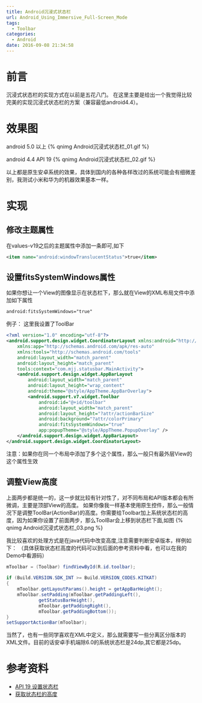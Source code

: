 ```yaml
---
title: Android沉浸式状态栏
url: Android_Using_Immersive_Full-Screen_Mode
tags:
  - Toolbar
categories:
  - Android
date: 2016-09-08 21:34:58
---
```

# 前言
沉浸式状态栏的实现方式在以前是五花八门。
在这里主要是给出一个我觉得比较完美的实现沉浸式状态栏的方案（兼容最低android4.4）。
<!-- more -->

# 效果图
android 5.0 以上
{% qnimg Android沉浸式状态栏_01.gif %}

android 4.4 API 19
{% qnimg Android沉浸式状态栏_02.gif %}

以上都是原生安卓系统的效果，具体到国内的各种各样改过的系统可能会有细微差别，我测试小米和华为的机器效果基本一样。

# 实现
## 修改主题属性
在values-v19之后的主题属性中添加一条即可,如下
```xml
<item name="android:windowTranslucentStatus">true</item>
```
## 设置fitsSystemWindows属性
如果你想让一个View的图像显示在状态栏下，那么就在View的XML布局文件中添加如下属性
```xml
android:fitsSystemWindows="true"
```
例子：
这里我设置了ToolBar
```xml
<?xml version="1.0" encoding="utf-8"?>
<android.support.design.widget.CoordinatorLayout xmlns:android="http://schemas.android.com/apk/res/android"
    xmlns:app="http://schemas.android.com/apk/res-auto"
    xmlns:tools="http://schemas.android.com/tools"
    android:layout_width="match_parent"
    android:layout_height="match_parent"
    tools:context="com.mjj.statusbar.MainActivity">
    <android.support.design.widget.AppBarLayout
        android:layout_width="match_parent"
        android:layout_height="wrap_content"
        android:theme="@style/AppTheme.AppBarOverlay">
        <android.support.v7.widget.Toolbar
            android:id="@+id/toolbar"
            android:layout_width="match_parent"
            android:layout_height="?attr/actionBarSize"
            android:background="?attr/colorPrimary"
            android:fitsSystemWindows="true"
            app:popupTheme="@style/AppTheme.PopupOverlay" />
    </android.support.design.widget.AppBarLayout>
</android.support.design.widget.CoordinatorLayout>
```
注意：如果你在同一个布局中添加了多个这个属性，那么一般只有最外层View的这个属性生效

## 调整View高度
上面两步都是统一的，这一步就比较有针对性了，对不同布局和API版本都会有所微调，主要是顶部View的高度。
如果你像我一样基本使用原生控件，那么一般情况下是调整ToolBar(ActionBar)的高度。你需要给Toolbar加上系统状态栏的高度，因为如果你设置了前面两步，那么ToolBar会上移到状态栏下面,如图
{% qnimg Android沉浸式状态栏_03.png %}


我比较喜欢的处理方式是在java代码中改变高度,注意需要判断安卓版本，样例如下：
（具体获取状态栏高度的代码可以到后面的参考资料中看，也可以在我的Demo中看源码）
```java
mToolbar = (Toolbar) findViewById(R.id.toolbar);
        
if (Build.VERSION.SDK_INT >= Build.VERSION_CODES.KITKAT)
{
    mToolbar.getLayoutParams().height = getAppBarHeight();
    mToolbar.setPadding(mToolbar.getPaddingLeft(),
            getStatusBarHeight(),
            mToolbar.getPaddingRight(),
            mToolbar.getPaddingBottom());
}
setSupportActionBar(mToolbar);
```

当然了，也有一些同学喜欢在XML中定义，那么就需要写一些分离区分版本的XML文件。目前的话安卓手机端除6.0的系统状态栏是24dp,其它都是25dp。

# 参考资料
- [API 19 设置状态栏](http://blog.mosil.biz/2014/01/android-transparent-kitkat/)
- [获取状态栏的高度](http://stackoverflow.com/questions/3407256/height-of-status-bar-in-android)
